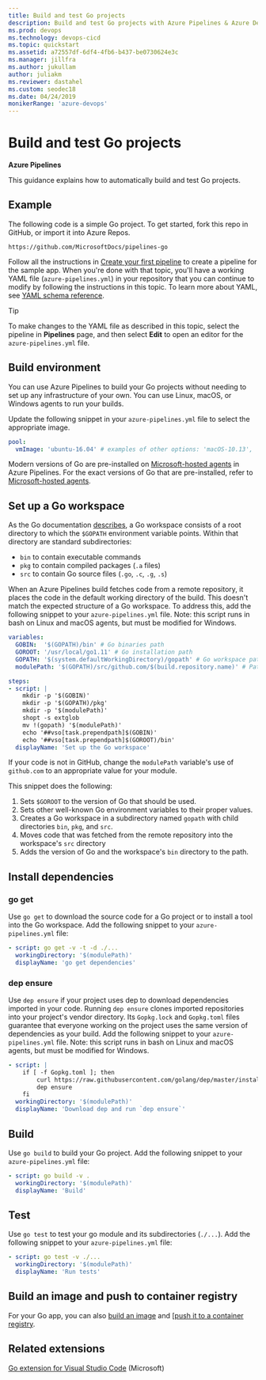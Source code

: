 ```yaml
---
title: Build and test Go projects 
description: Build and test Go projects with Azure Pipelines & Azure DevOps
ms.prod: devops
ms.technology: devops-cicd
ms.topic: quickstart
ms.assetid: a72557df-6df4-4fb6-b437-be0730624e3c
ms.manager: jillfra
ms.author: jukullam
author: juliakm
ms.reviewer: dastahel
ms.custom: seodec18
ms.date: 04/24/2019
monikerRange: 'azure-devops'
---
```


# Build and test Go projects

**Azure Pipelines**

This guidance explains how to automatically build and test Go projects.

## Example

The following code is a simple Go project. To get started, fork this repo in GitHub, or import it into Azure Repos.

```
https://github.com/MicrosoftDocs/pipelines-go
```

Follow all the instructions in [Create your first pipeline](../create-first-pipeline.md) to create a pipeline for the sample app. When you're done with that topic, you'll have a working YAML file (`azure-pipelines.yml`) in your repository that you can continue to modify by following the instructions in this topic. To learn more about YAML, see [YAML schema reference](../yaml-schema.md).

> [!Tip]
> To make changes to the YAML file as described in this topic, select the pipeline in **Pipelines** page, and then select **Edit** to open an editor for the `azure-pipelines.yml` file.

## Build environment

You can use Azure Pipelines to build your Go projects without needing to set up any infrastructure of your own. You can use Linux, macOS, or Windows agents to run your builds.

Update the following snippet in your `azure-pipelines.yml` file to select the appropriate image.

```yaml
pool:
  vmImage: 'ubuntu-16.04' # examples of other options: 'macOS-10.13', 'vs2017-win2016'
```

Modern versions of Go are pre-installed on [Microsoft-hosted agents](../agents/hosted.md) in Azure Pipelines. For the exact versions of Go that are pre-installed, refer to [Microsoft-hosted agents](../agents/hosted.md#software).

## Set up a Go workspace

As the Go documentation [describes](https://golang.org/doc/code.html#Workspaces), a Go workspace consists of a root directory to which the `$GOPATH` environment variable points. Within that directory are standard subdirectories:

* `bin` to contain executable commands
* `pkg` to contain compiled packages (`.a` files)
* `src` to contain Go source files (`.go`, `.c`, `.g`, `.s`)

When an Azure Pipelines build fetches code from a remote repository, it places the code in the default working directory of the build. This doesn't match the expected structure of a Go workspace. To address this, add the following snippet to your `azure-pipelines.yml` file. Note: this script runs in bash on Linux and macOS agents, but must be modified for Windows.

```yaml
variables:
  GOBIN:  '$(GOPATH)/bin' # Go binaries path
  GOROOT: '/usr/local/go1.11' # Go installation path
  GOPATH: '$(system.defaultWorkingDirectory)/gopath' # Go workspace path
  modulePath: '$(GOPATH)/src/github.com/$(build.repository.name)' # Path to the module's code

steps:
- script: |
    mkdir -p '$(GOBIN)'
    mkdir -p '$(GOPATH)/pkg'
    mkdir -p '$(modulePath)'
    shopt -s extglob
    mv !(gopath) '$(modulePath)'
    echo '##vso[task.prependpath]$(GOBIN)'
    echo '##vso[task.prependpath]$(GOROOT)/bin'
  displayName: 'Set up the Go workspace'
```

If your code is not in GitHub, change the `modulePath` variable's use of `github.com` to an appropriate value for your module.

This snippet does the following:

1. Sets `$GOROOT` to the version of Go that should be used.
2. Sets other well-known Go environment variables to their proper values.
3. Creates a Go workspace in a subdirectory named `gopath` with child directories `bin`, `pkg`, and `src`.
4. Moves code that was fetched from the remote repository into the workspace's `src` directory
5. Adds the version of Go and the workspace's `bin` directory to the path.

## Install dependencies

### go get

Use `go get` to download the source code for a Go project or to install a tool into the Go workspace. Add the following snippet to your `azure-pipelines.yml` file:

```yaml
- script: go get -v -t -d ./...
  workingDirectory: '$(modulePath)'
  displayName: 'go get dependencies'
```

### dep ensure

Use `dep ensure` if your project uses dep to download dependencies imported in your code. Running `dep ensure` clones imported repositories into your project's vendor directory. Its `Gopkg.lock` and `Gopkg.toml` files guarantee that everyone working on the project uses the same version of dependencies as your build. Add the following snippet to your `azure-pipelines.yml` file. Note: this script runs in bash on Linux and macOS agents, but must be modified for Windows.

```yaml
- script: |
    if [ -f Gopkg.toml ]; then
        curl https://raw.githubusercontent.com/golang/dep/master/install.sh | sh
        dep ensure
    fi
  workingDirectory: '$(modulePath)'
  displayName: 'Download dep and run `dep ensure`'
```

## Build

Use `go build` to build your Go project. Add the following snippet to your `azure-pipelines.yml` file:

```yaml
- script: go build -v .
  workingDirectory: '$(modulePath)'
  displayName: 'Build'
```

## Test

Use `go test` to test your go module and its subdirectories (`./...`). Add the following snippet to your `azure-pipelines.yml` file:

```yaml
- script: go test -v ./...
  workingDirectory: '$(modulePath)'
  displayName: 'Run tests'
```

## Build an image and push to container registry

For your Go app, you can also [build an image](containers/build-image.md) and [[push it to a container registry](containers/push-image.md).

## Related extensions

[Go extension for Visual Studio Code](https://marketplace.visualstudio.com/items?itemName=ms-vscode.Go) (Microsoft)  
